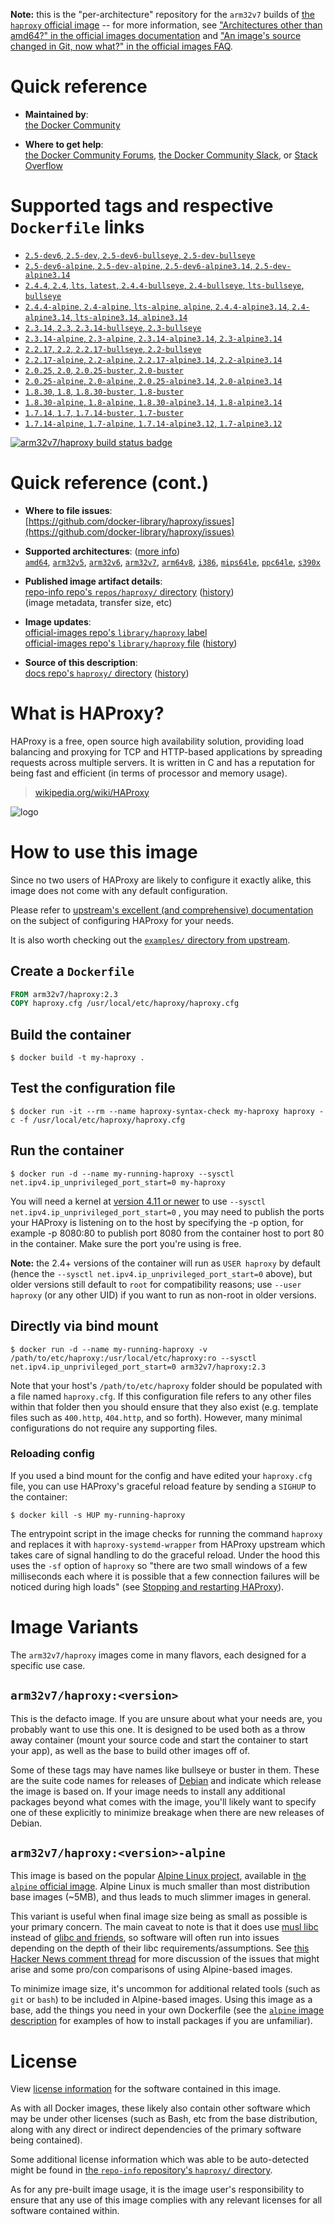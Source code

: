 <!--

********************************************************************************

WARNING:

    DO NOT EDIT "haproxy/README.md"

    IT IS AUTO-GENERATED

    (from the other files in "haproxy/" combined with a set of templates)

********************************************************************************

-->

**Note:** this is the "per-architecture" repository for the `arm32v7` builds of [the `haproxy` official image](https://hub.docker.com/_/haproxy) -- for more information, see ["Architectures other than amd64?" in the official images documentation](https://github.com/docker-library/official-images#architectures-other-than-amd64) and ["An image's source changed in Git, now what?" in the official images FAQ](https://github.com/docker-library/faq#an-images-source-changed-in-git-now-what).

# Quick reference

-	**Maintained by**:  
	[the Docker Community](https://github.com/docker-library/haproxy)

-	**Where to get help**:  
	[the Docker Community Forums](https://forums.docker.com/), [the Docker Community Slack](https://dockr.ly/slack), or [Stack Overflow](https://stackoverflow.com/search?tab=newest&q=docker)

# Supported tags and respective `Dockerfile` links

-	[`2.5-dev6`, `2.5-dev`, `2.5-dev6-bullseye`, `2.5-dev-bullseye`](https://github.com/docker-library/haproxy/blob/44e2ce5644bbdfa1b9b2087f72c691586c1d8503/2.5-rc/Dockerfile)
-	[`2.5-dev6-alpine`, `2.5-dev-alpine`, `2.5-dev6-alpine3.14`, `2.5-dev-alpine3.14`](https://github.com/docker-library/haproxy/blob/44e2ce5644bbdfa1b9b2087f72c691586c1d8503/2.5-rc/alpine/Dockerfile)
-	[`2.4.4`, `2.4`, `lts`, `latest`, `2.4.4-bullseye`, `2.4-bullseye`, `lts-bullseye`, `bullseye`](https://github.com/docker-library/haproxy/blob/e01e11b9df6dce3498f0d58f4bb5d0e5f6cd8715/2.4/Dockerfile)
-	[`2.4.4-alpine`, `2.4-alpine`, `lts-alpine`, `alpine`, `2.4.4-alpine3.14`, `2.4-alpine3.14`, `lts-alpine3.14`, `alpine3.14`](https://github.com/docker-library/haproxy/blob/e01e11b9df6dce3498f0d58f4bb5d0e5f6cd8715/2.4/alpine/Dockerfile)
-	[`2.3.14`, `2.3`, `2.3.14-bullseye`, `2.3-bullseye`](https://github.com/docker-library/haproxy/blob/7b5166d743dffb2388a8f59d59b8c17a761afbb1/2.3/Dockerfile)
-	[`2.3.14-alpine`, `2.3-alpine`, `2.3.14-alpine3.14`, `2.3-alpine3.14`](https://github.com/docker-library/haproxy/blob/7b5166d743dffb2388a8f59d59b8c17a761afbb1/2.3/alpine/Dockerfile)
-	[`2.2.17`, `2.2`, `2.2.17-bullseye`, `2.2-bullseye`](https://github.com/docker-library/haproxy/blob/6362c8937559905db2345c91fbd29595b5f1a4d6/2.2/Dockerfile)
-	[`2.2.17-alpine`, `2.2-alpine`, `2.2.17-alpine3.14`, `2.2-alpine3.14`](https://github.com/docker-library/haproxy/blob/6362c8937559905db2345c91fbd29595b5f1a4d6/2.2/alpine/Dockerfile)
-	[`2.0.25`, `2.0`, `2.0.25-buster`, `2.0-buster`](https://github.com/docker-library/haproxy/blob/30f642f62fdd8b0bee77eaf01a971ffdb4f277cc/2.0/Dockerfile)
-	[`2.0.25-alpine`, `2.0-alpine`, `2.0.25-alpine3.14`, `2.0-alpine3.14`](https://github.com/docker-library/haproxy/blob/30f642f62fdd8b0bee77eaf01a971ffdb4f277cc/2.0/alpine/Dockerfile)
-	[`1.8.30`, `1.8`, `1.8.30-buster`, `1.8-buster`](https://github.com/docker-library/haproxy/blob/0e7b078d5ff2ed9f29e4223a5d3d38d191818505/1.8/Dockerfile)
-	[`1.8.30-alpine`, `1.8-alpine`, `1.8.30-alpine3.14`, `1.8-alpine3.14`](https://github.com/docker-library/haproxy/blob/8f4332673f7c2b2b3b42a9760e8ba0936968b7c7/1.8/alpine/Dockerfile)
-	[`1.7.14`, `1.7`, `1.7.14-buster`, `1.7-buster`](https://github.com/docker-library/haproxy/blob/2991130ba47e26edd1e0eb32239c3a4a7b579aa6/1.7/Dockerfile)
-	[`1.7.14-alpine`, `1.7-alpine`, `1.7.14-alpine3.12`, `1.7-alpine3.12`](https://github.com/docker-library/haproxy/blob/2991130ba47e26edd1e0eb32239c3a4a7b579aa6/1.7/alpine/Dockerfile)

[![arm32v7/haproxy build status badge](https://img.shields.io/jenkins/s/https/doi-janky.infosiftr.net/job/multiarch/job/arm32v7/job/haproxy.svg?label=arm32v7/haproxy%20%20build%20job)](https://doi-janky.infosiftr.net/job/multiarch/job/arm32v7/job/haproxy/)

# Quick reference (cont.)

-	**Where to file issues**:  
	[https://github.com/docker-library/haproxy/issues](https://github.com/docker-library/haproxy/issues)

-	**Supported architectures**: ([more info](https://github.com/docker-library/official-images#architectures-other-than-amd64))  
	[`amd64`](https://hub.docker.com/r/amd64/haproxy/), [`arm32v5`](https://hub.docker.com/r/arm32v5/haproxy/), [`arm32v6`](https://hub.docker.com/r/arm32v6/haproxy/), [`arm32v7`](https://hub.docker.com/r/arm32v7/haproxy/), [`arm64v8`](https://hub.docker.com/r/arm64v8/haproxy/), [`i386`](https://hub.docker.com/r/i386/haproxy/), [`mips64le`](https://hub.docker.com/r/mips64le/haproxy/), [`ppc64le`](https://hub.docker.com/r/ppc64le/haproxy/), [`s390x`](https://hub.docker.com/r/s390x/haproxy/)

-	**Published image artifact details**:  
	[repo-info repo's `repos/haproxy/` directory](https://github.com/docker-library/repo-info/blob/master/repos/haproxy) ([history](https://github.com/docker-library/repo-info/commits/master/repos/haproxy))  
	(image metadata, transfer size, etc)

-	**Image updates**:  
	[official-images repo's `library/haproxy` label](https://github.com/docker-library/official-images/issues?q=label%3Alibrary%2Fhaproxy)  
	[official-images repo's `library/haproxy` file](https://github.com/docker-library/official-images/blob/master/library/haproxy) ([history](https://github.com/docker-library/official-images/commits/master/library/haproxy))

-	**Source of this description**:  
	[docs repo's `haproxy/` directory](https://github.com/docker-library/docs/tree/master/haproxy) ([history](https://github.com/docker-library/docs/commits/master/haproxy))

# What is HAProxy?

HAProxy is a free, open source high availability solution, providing load balancing and proxying for TCP and HTTP-based applications by spreading requests across multiple servers. It is written in C and has a reputation for being fast and efficient (in terms of processor and memory usage).

> [wikipedia.org/wiki/HAProxy](https://en.wikipedia.org/wiki/HAProxy)

![logo](https://raw.githubusercontent.com/docker-library/docs/4da3e2446a4c257c3a32faac6256bee81f770316/haproxy/logo.png)

# How to use this image

Since no two users of HAProxy are likely to configure it exactly alike, this image does not come with any default configuration.

Please refer to [upstream's excellent (and comprehensive) documentation](https://cbonte.github.io/haproxy-dconv/) on the subject of configuring HAProxy for your needs.

It is also worth checking out the [`examples/` directory from upstream](http://git.haproxy.org/?p=haproxy-2.3.git;a=tree;f=examples).

## Create a `Dockerfile`

```dockerfile
FROM arm32v7/haproxy:2.3
COPY haproxy.cfg /usr/local/etc/haproxy/haproxy.cfg
```

## Build the container

```console
$ docker build -t my-haproxy .
```

## Test the configuration file

```console
$ docker run -it --rm --name haproxy-syntax-check my-haproxy haproxy -c -f /usr/local/etc/haproxy/haproxy.cfg
```

## Run the container

```console
$ docker run -d --name my-running-haproxy --sysctl net.ipv4.ip_unprivileged_port_start=0 my-haproxy
```

You will need a kernel at [version 4.11 or newer](https://github.com/moby/moby/issues/8460#issuecomment-312459310) to use `--sysctl net.ipv4.ip_unprivileged_port_start=0` , you may need to publish the ports your HAProxy is listening on to the host by specifying the -p option, for example -p 8080:80 to publish port 8080 from the container host to port 80 in the container. Make sure the port you're using is free.

**Note:** the 2.4+ versions of the container will run as `USER haproxy` by default (hence the `--sysctl net.ipv4.ip_unprivileged_port_start=0` above), but older versions still default to `root` for compatibility reasons; use `--user haproxy` (or any other UID) if you want to run as non-root in older versions.

## Directly via bind mount

```console
$ docker run -d --name my-running-haproxy -v /path/to/etc/haproxy:/usr/local/etc/haproxy:ro --sysctl net.ipv4.ip_unprivileged_port_start=0 arm32v7/haproxy:2.3
```

Note that your host's `/path/to/etc/haproxy` folder should be populated with a file named `haproxy.cfg`. If this configuration file refers to any other files within that folder then you should ensure that they also exist (e.g. template files such as `400.http`, `404.http`, and so forth). However, many minimal configurations do not require any supporting files.

### Reloading config

If you used a bind mount for the config and have edited your `haproxy.cfg` file, you can use HAProxy's graceful reload feature by sending a `SIGHUP` to the container:

```console
$ docker kill -s HUP my-running-haproxy
```

The entrypoint script in the image checks for running the command `haproxy` and replaces it with `haproxy-systemd-wrapper` from HAProxy upstream which takes care of signal handling to do the graceful reload. Under the hood this uses the `-sf` option of `haproxy` so "there are two small windows of a few milliseconds each where it is possible that a few connection failures will be noticed during high loads" (see [Stopping and restarting HAProxy](http://www.haproxy.org/download/2.3/doc/management.txt)).

# Image Variants

The `arm32v7/haproxy` images come in many flavors, each designed for a specific use case.

## `arm32v7/haproxy:<version>`

This is the defacto image. If you are unsure about what your needs are, you probably want to use this one. It is designed to be used both as a throw away container (mount your source code and start the container to start your app), as well as the base to build other images off of.

Some of these tags may have names like bullseye or buster in them. These are the suite code names for releases of [Debian](https://wiki.debian.org/DebianReleases) and indicate which release the image is based on. If your image needs to install any additional packages beyond what comes with the image, you'll likely want to specify one of these explicitly to minimize breakage when there are new releases of Debian.

## `arm32v7/haproxy:<version>-alpine`

This image is based on the popular [Alpine Linux project](https://alpinelinux.org), available in [the `alpine` official image](https://hub.docker.com/_/alpine). Alpine Linux is much smaller than most distribution base images (~5MB), and thus leads to much slimmer images in general.

This variant is useful when final image size being as small as possible is your primary concern. The main caveat to note is that it does use [musl libc](https://musl.libc.org) instead of [glibc and friends](https://www.etalabs.net/compare_libcs.html), so software will often run into issues depending on the depth of their libc requirements/assumptions. See [this Hacker News comment thread](https://news.ycombinator.com/item?id=10782897) for more discussion of the issues that might arise and some pro/con comparisons of using Alpine-based images.

To minimize image size, it's uncommon for additional related tools (such as `git` or `bash`) to be included in Alpine-based images. Using this image as a base, add the things you need in your own Dockerfile (see the [`alpine` image description](https://hub.docker.com/_/alpine/) for examples of how to install packages if you are unfamiliar).

# License

View [license information](http://www.haproxy.org/download/1.5/doc/LICENSE) for the software contained in this image.

As with all Docker images, these likely also contain other software which may be under other licenses (such as Bash, etc from the base distribution, along with any direct or indirect dependencies of the primary software being contained).

Some additional license information which was able to be auto-detected might be found in [the `repo-info` repository's `haproxy/` directory](https://github.com/docker-library/repo-info/tree/master/repos/haproxy).

As for any pre-built image usage, it is the image user's responsibility to ensure that any use of this image complies with any relevant licenses for all software contained within.
